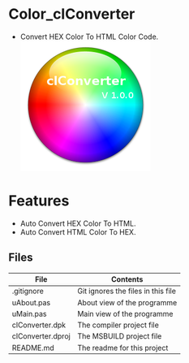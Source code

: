 # Color_clConverter
- Convert HEX Color To HTML Color Code.                    
![](clConverter.png) 



# Features  
- Auto Convert HEX Color To HTML. 
- Auto Convert HTML Color To HEX. 








## Files

| File | Contents | 
| --- | --- |
| .gitignore | Git ignores the files in this file |
| uAbout.pas | About view of the programme |
| uMain.pas | Main view of the programme |
| clConverter.dpk | The compiler project file |
| clConverter.dproj | The MSBUILD project file |
| README.md | The readme for this project |
